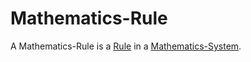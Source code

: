# Mathematics-Rule

A Mathematics-Rule is a [Rule](60053.md) in a [Mathematics-System](13000029.md).
